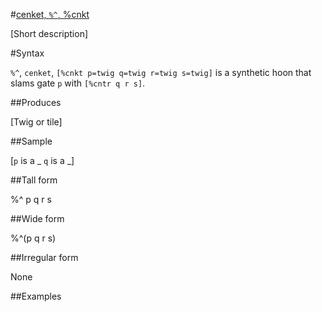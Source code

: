 #[cenket, `%^`, %cnkt](#cnkt)

[Short description]

#Syntax

`%^`, `cenket`, `[%cnkt p=twig q=twig r=twig s=twig]` is a 
synthetic hoon that slams gate `p` with `[%cntr q r s]`.

##Produces

[Twig or tile]

##Sample

[`p` is a _
`q` is a _]

##Tall form

%^    p
        q
      r
    s

##Wide form

%^(p q r s)

##Irregular form

None

##Examples



